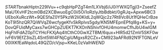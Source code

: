$START$bnakHiptn229lVu++c9qbHpPZgT4m1LXVbj6/iJ0iYWXQTgjI3+ZseefZMaU1XvHF2tcm0Bd2XCBwuoEgC0ii5Oi1oRzlyJtbBdbkt/0gRJq+Apxw6BC3UEboXuRczWt+9QESfaZ0Y5PkzW2li0KIdL2qWQjc2z7Rt8Vc8Ut1fQHeCrBzeKoT9I5hzQR7QiWVqZ6wcfygeKfvSkRpIvs5gdy/KN5MFEpnEPfqI8g+KS+y+DovQFUidMyCaxs7wGHCpZUEKT7KXOnNShivfOHU4momwCfhJbU4wlGMHqFhIFdAZ0pTCYHcFKXjAq4ItCthC0GwXZTBM/6qux+HIR5d21ZmV5SKF0wivF6V9EfZ3isZL4Snt5Wl4FNjCgiUMgxsR2CZx+CM923aAFRd92N1FTGNLeV00IXKfEaWqdoL49QZD/cVjsp+KKeL0zVaIhW$END$